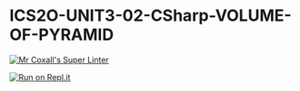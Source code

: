 # ICS2O-UNIT3-02-CSharp-VOLUME-OF-PYRAMID

[![Mr Coxall's Super Linter](https://github.com/Alex-Nelson-1/ICS2O-UNIT3-02-CSharp-VOLUME-OF-PYRAMID/workflows/Mr%20Coxall's%20Super%20Linter/badge.svg)](https://github.com/Alex-Nelson-1/ICS2O-UNIT3-02-CSharp-VOLUME-OF-PYRAMID/actions/)

[![Run on Repl.it](https://repl.it/badge/github/Alex-Nelson-1/ICS2O-UNIT3-02-CSharp-VOLUME-OF-PYRAMID)](https://repl.it/github/Alex-Nelson-1/ICS2O-UNIT3-02-CSharp-VOLUME-OF-PYRAMID)
